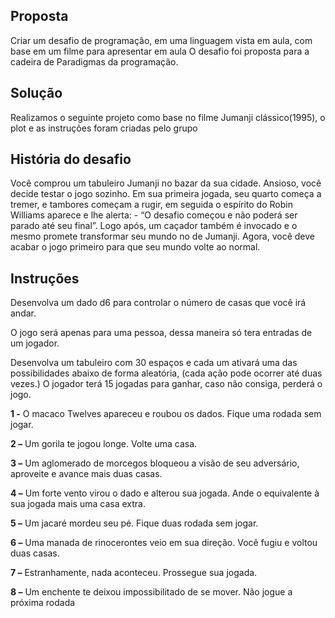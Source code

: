 ## Proposta

Criar um desafio de programação, em uma linguagem vista em aula, com base em um filme para apresentar em aula
O desafio foi proposta para a cadeira de  Paradigmas da programação.

## Solução

Realizamos o seguinte projeto como base no filme Jumanji clássico(1995), o plot e as instruções foram criadas pelo grupo

## História do desafio

Você comprou um tabuleiro Jumanji no bazar da sua cidade. Ansioso, você decide testar o jogo sozinho.
Em sua primeira jogada, seu quarto começa a tremer, e  tambores começam a rugir, em seguida o espírito do Robin Williams aparece e lhe alerta: - “O desafio começou e não poderá ser parado até seu final”. Logo após, um caçador também é invocado e o mesmo promete transformar seu mundo no de Jumanji.
Agora, você deve acabar o jogo primeiro para que seu mundo volte ao normal.

## Instruções

Desenvolva um dado d6 para controlar o número de casas que você irá andar.

O jogo será apenas para uma pessoa, dessa maneira só tera entradas de um jogador.

Desenvolva um tabuleiro com 30 espaços e cada um ativará uma das possibilidades abaixo de forma aleatória, (cada ação pode ocorrer até duas vezes.) O jogador terá 15 jogadas para ganhar, caso não consiga, perderá o jogo.

**1 -** O macaco Twelves apareceu e roubou os dados. Fique uma rodada sem jogar.

**2 –** Um gorila te jogou longe. Volte uma casa.

**3 –** Um aglomerado de morcegos bloqueou a visão de seu adversário, aproveite e avance mais duas casas.

**4 –** Um forte vento virou o dado e alterou sua jogada.  Ande o equivalente à sua jogada mais uma casa extra.

**5 –** Um jacaré mordeu seu pé. Fique duas rodada sem jogar.

**6 –** Uma manada de rinocerontes veio em sua direção. Você fugiu e voltou duas casas.

**7 –** Estranhamente, nada aconteceu. Prossegue sua jogada.

**8 –** Um enchente te deixou impossibilitado de se mover. Não jogue a próxima rodada
